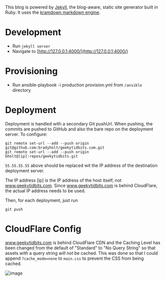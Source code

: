
This blog is powered by [Jekyll](http://jekyllrb.com/), the blog-aware, static site generator built in Ruby.  It uses the [kramdown markdown engine](http://kramdown.gettalong.org/quickref.html).

# Development

- Run `jekyll server`
- Navigate to [http://127.0.0.1:4000/](http://127.0.0.1:4000/)

# Provisioning

- Run ansible-playbook -i production provision.yml from `/ansible` directory

# Deployment 

Deployment is handled with a secondary Git pushUrl.  When pushing, the commits are pushed to GitHub and also the bare repo on the deployment server.  To configure:

```
git remote set-url --add --push origin git@github.com:bradyholt/geekytidbits.com.git
git remote set-url --add --push origin bholt@[ip]:repos/geekytidbits.git
```

`55.55.55.55` above should be replaced wit the IP address of the destination deployment server.

The IP address [ip] is the IP address of the host itself, not www.geekytidbits.com.  Since www.geekytidbits.com is behind CloudFlare, the actual IP address needs to be used.

Then, for each deployment, just run

```
git push
```

# CloudFlare Config 

www.geekytidbits.com is behind CloudFlare CDN and the Caching Level has been changed from the default of "Standard" to "No Query String" so that assets _with_ a query string _will not_ be cached.  This was done so that I could append `?cache_mode=none` to `main.css` to prevent the CSS from being cached. 

![image](https://cloud.githubusercontent.com/assets/759811/21596349/a954490a-d0ff-11e6-9233-2cc31db61b1b.png)
